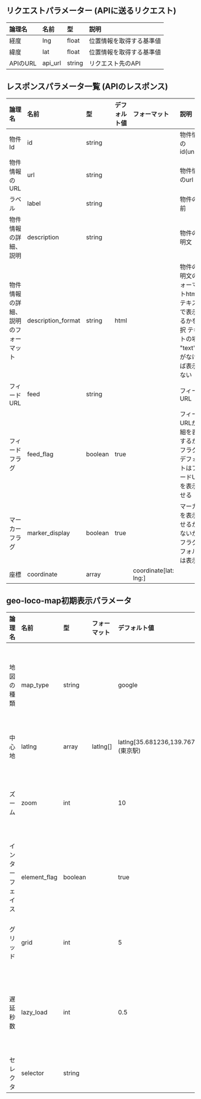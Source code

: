 ## リクエストパラメーター (APIに送るリクエスト)


|論理名|名前|型|説明|
|:---|:---|:---|:---|
|経度|lng|float|位置情報を取得する基準値|
|緯度|lat|float|位置情報を取得する基準値|
|APIのURL|api_url|string|リクエスト先のAPI|



## レスポンスパラメータ一覧 (APIのレスポンス)


|論理名|名前|型|デフォルト値|フォーマット|説明|
|:---|:---|:---|:---|:---|:---|
|物件Id|id|string|||物件情報のid(unique)|
|物件情報のURL|url|string|||物件情報のurl|
|ラベル|label|string|||物件の名前|
|物件情報の詳細、説明|description|string|||物件の説明文|
|物件情報の詳細、説明のフォーマット|description_format|string|html||物件の説明文のフォーマットhtmlかテキストで表示するかを選択 テキストの場合 "text" 値がなければ表示しない|
|フィードURL|feed|string|||フィードURL|
|フィードフラグ|feed_flag|boolean|true||フィードURLか詳細を表示するかのフラグ、デフォルトはフィードURLを表示させる|
|マーカーフラグ|marker_display|boolean|true||マーカーを表示させるかしないかのフラグ デフォルトは表示|
|座標|coordinate|array||coordinate[lat: lng:]||取得した不動産の緯度経度の座標データ この座標データに対してマーカを立てる

## geo-loco-map初期表示パラメータ

|論理名|名前|型|フォーマット|デフォルト値|説明|
|:---|:---|:---|:---|:---|:---|
|地図の種類|map_type|string||google|Google Map or Yahoo Mapで表示させるか Yahoo Mapの場合 "yahoo"|
|中心地|latlng|array|latlng[]|latlng[35.681236,139.767125] (東京駅)|表示させる地図の中心地|
|ズーム|zoom|int||10|地図表示のズーム Google Map 1~21, Yahoo Map 1~20|
|インターフェイス|element_flag|boolean||true|地図上のインターフェースの表示、非表示のフラグ|
|グリッド|grid|int||5|一つのあたりのグリッドの距離 単位はkm|
|遅延秒数|lazy_load|int||0.5|地図をスクロールして止めた際にAPIにリクエスト送る秒数|
|セレクタ|selector|string|||地図を表示させるセレクタ|



